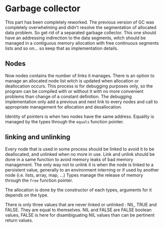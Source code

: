 # Garbage collector
This part has been completely reworked. The previous version of GC was completely overwhelming and didn't resolve the
segmentation of allocated data problem. So get rid of a separated garbage collector. This one should have an 
addressing indirection to the data segments, witch should be managed in a contiguous memory allocation with free 
continuous segments lists and so on... so keep that as implementation details.

## Nodes
Now nodes contains the number of links it manages. There is an option to manage an allocated node list witch is 
updated when allocation or deallocation occurs. This process is for debugging purposes only, so the program can be 
compiled with or without it with no more convenient problems than change of a constant definition. The debugging 
implementation only add a previous and next link to every nodes and call to appropriate management for allocation 
and desallocation.

Identity of pointers is when two nodes have the same address. Equality is managed by the types through the `equals` 
function pointer.

## linking and unlinking
Every node that is used in some process should be linked to avoid it to be deallocated, and unlinked when no more in 
use. Link and unlink should be done in a same function to avoid memory leaks of bad memory management. The only way 
not to unlink it is when the node is linked to a persistent value, generally to an environment interning or if used 
by another node (i.e. lists, array, map, ...) Types manage the release of memory through the `free` function pointer.

The allocation is done by the constructor of each types, arguments for it depends on the type.

There is only three values that are never linked or unlinked : NIL, TRUE and FALSE. They are equal to themselves.
NIL and FALSE are FALSE boolean values, FALSE is here for disambiguating NIL values than can be pertinent return
values. 

